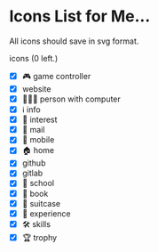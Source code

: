 # Icons List for Me...

All icons should save in svg format.

icons (0 left.)
- [x] 🎮 game controller
- [x] website
- [x] 👨🏼‍💻 person with computer
- [x] ℹ info
- [x] 🌟 interest
- [x] 📧 mail
- [x] 📱 mobile
- [x] 🏠 home
- [x] github
- [x] gitlab
- [x] 🏫 school
- [x] 📖 book
- [x] 🧳 suitcase
- [x] 🚀 experience
- [x] 🛠 skills
- [x] 🏆 trophy

